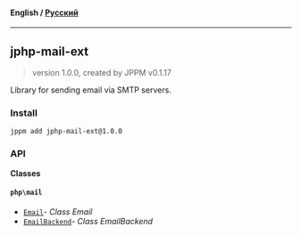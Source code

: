 #### **English** / [Русский](README.ru.md)

---

## jphp-mail-ext
> version 1.0.0, created by JPPM v0.1.17

Library for sending email via SMTP servers.

### Install
```
jppm add jphp-mail-ext@1.0.0
```

### API
**Classes**

#### `php\mail`

- [`Email`](https://github.com/jphp-compiler/jphp/blob/master/exts/jphp-mail-ext/api-docs/classes/php/mail/Email.md)- _Class Email_
- [`EmailBackend`](https://github.com/jphp-compiler/jphp/blob/master/exts/jphp-mail-ext/api-docs/classes/php/mail/EmailBackend.md)- _Class EmailBackend_